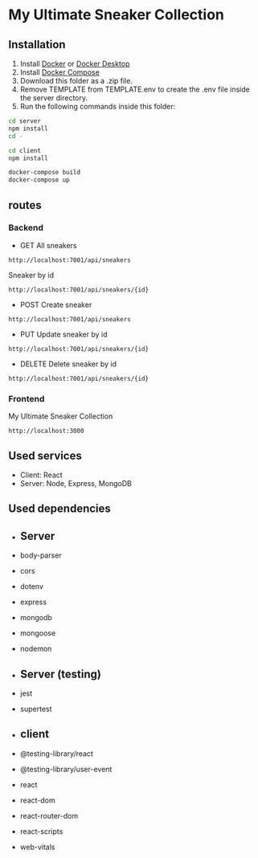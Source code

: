 # My Ultimate Sneaker Collection
## Installation

1. Install [Docker](https://docs.docker.com/engine/install/) or [Docker Desktop](https://docs.docker.com/desktop/)
2. Install [Docker Compose](https://docs.docker.com/compose/install/)
3. Download this folder as a .zip file.
4. Remove TEMPLATE from TEMPLATE.env to create the .env file inside the server directory.
5. Run the following commands inside this folder:

```bash
cd server
npm install
cd -

cd client
npm install

docker-compose build
docker-compose up
```
## routes
### Backend

- GET
All sneakers
```
http://localhost:7001/api/sneakers
```

Sneaker by id
```
http://localhost:7001/api/sneakers/{id}
```

- POST
Create sneaker
```
http://localhost:7001/api/sneakers
```

- PUT
Update sneaker by id
```
http://localhost:7001/api/sneakers/{id}
```

- DELETE
Delete sneaker by id
```
http://localhost:7001/api/sneakers/{id}
```
### Frontend

My Ultimate Sneaker Collection
```
http://localhost:3000
```
## Used services

- Client: React
- Server: Node, Express, MongoDB

## Used dependencies

- ## Server
- body-parser
- cors
- dotenv
- express
- mongodb
- mongoose
- nodemon
- ## Server (testing) 
- jest
- supertest

- ## client
- @testing-library/react
- @testing-library/user-event
- react
- react-dom
- react-router-dom
- react-scripts
- web-vitals




